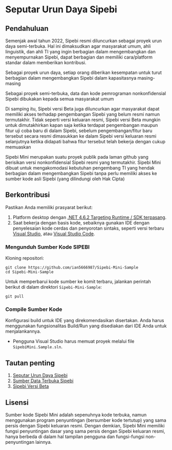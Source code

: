 # Seputar Urun Daya Sipebi

## Pendahuluan

Semenjak awal tahun 2022, Sipebi resmi diluncurkan sebagai proyek urun daya semi-terbuka. Hal ini dimaksudkan agar masyarakat umum, ahli linguistik, dan ahli TI yang ingin berbagian dalam mengembangkan dan menyempurnakan Sipebi, dapat berbagian dan memiliki cara/platform standar dalam memberikan kontribusi.

Sebagai proyek urun daya, setiap orang diberikan kesempatan untuk turut berbagian dalam mengembangkan Sipebi dalam kapasitasnya masing-masing

Sebagai proyek semi-terbuka, data dan kode pemrograman nonkonfidensial Sipebi dibukakan kepada semua masyarakat umum

Di samping itu, Sipebi versi Beta juga diluncurkan agar masyarakat dapat memiliki akses terhadap pengembangan Sipebi yang belum resmi namun termutakhir. Tidak seperti versi keluaran resmi, Sipebi versi Beta mungkin untuk dimutakhirkan kapan saja ketika terdapat pengembangan maupun fitur uji coba baru di dalam Sipebi, sebelum pengembangan/fitur baru tersebut secara resmi dimasukkan ke dalam Sipebi versi keluaran resmi selanjutnya ketika didapati bahwa fitur tersebut telah bekerja dengan cukup memuaskan

Sipebi Mini merupakan suatu proyek publik pada laman github yang berisikan versi nonkonfidensial Sipebi resmi yang termutakhir. Sipebi Mini dibuat untuk mengakomodasi kebutuhan pengembang TI yang hendak berbagian dalam mengembangkan Sipebi tanpa perlu memiliki akses ke sumber kode asli Sipebi (yang dilindungi oleh Hak Cipta)

## Berkontribusi

Pastikan Anda memiliki prasyarat berikut:

1. Platform desktop dengan [.NET 4.6.2 Targeting Runtime / SDK terpasang](https://dotnet.microsoft.com/en-us/download/dotnet-framework/thank-you/net462-developer-pack-offline-installer).
2. Saat bekerja dengan basis kode, sebaiknya gunakan IDE dengan penyelesaian kode cerdas dan penyorotan sintaks, seperti versi terbaru [Visual Studio](https://visualstudio.microsoft.com/), atau [Visual Studio Code](https://code.visualstudio.com//).

### Mengunduh Sumber Kode SIPEBI

Kloning repositori:

``` shell
git clone https://github.com/ian5666987/Sipebi-Mini-Sample
cd Sipebi-Mini-Sample
```

Untuk memperbarui kode sumber ke komit terbaru, jalankan perintah berikut di dalam direktori `Sipebi-Mini-Sample`:

``` shell
git pull
```

### Compile Sumber Kode

Konfigurasi build untuk IDE yang direkomendasikan disertakan. Anda harus menggunakan fungsionalitas Build/Run yang disediakan dari IDE Anda untuk menjalankannya.

- Pengguna Visual Studio harus memuat proyek melalui file `SipebiMini.Sample.sln`.

## Tautan penting

1. [Seputar Urun Daya Sipebi](https://kbbi.kemdikbud.go.id/Sipebi/SeputarUrunDaya)
2. [Sumber Data Terbuka Sipebi](https://docs.google.com/spreadsheets/d/1b6628kbRLqsSM06XuV6iiOnFQXffmfOqMNx_joe_0vQ/edit#gid=0)
3. [Sipebi Versi Beta](https://kbbi.kemdikbud.go.id/Aplikasi/Sipebi?version=dev)

## Lisensi

Sumber kode Sipebi Mini adalah sepenuhnya kode terbuka, namun menggunakan program penyuntingan (bersumber kode tertutup) yang sama persis dengan Sipebi keluaran resmi. Dengan demkian, Sipebi Mini memiliki fungsi penyuntingan dasar yang sama persis dengan Sipebi keluaran resmi, hanya berbeda di dalam hal tampilan pengguna dan fungsi-fungsi non-penyuntingan lainnya.
